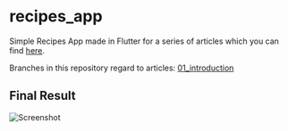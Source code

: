 # recipes_app

Simple Recipes App made in Flutter for a series of articles which you can find [here](https://medium.com/@michael.krol).

Branches in this repository regard to articles:
[01_introduction](https://medium.com/@michael.krol)

## Final Result

![Screenshot](https://cdn-images-1.medium.com/max/800/1*QD-R8NARXpMC7lyXjrfnpg.png)

